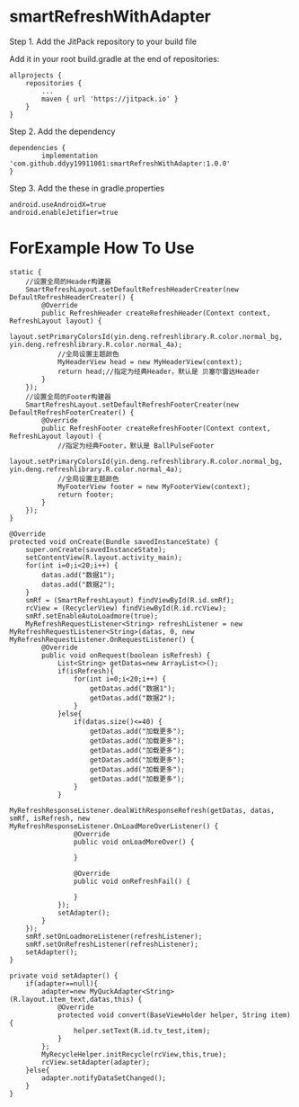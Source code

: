 # smartRefreshWithAdapter
Step 1. Add the JitPack repository to your build file

Add it in your root build.gradle at the end of repositories:

	allprojects {
		repositories {
			...
			maven { url 'https://jitpack.io' }
		}
	}
Step 2. Add the dependency

	dependencies {
	        implementation 'com.github.ddyy19911001:smartRefreshWithAdapter:1.0.0'
	}

Step 3. Add the these in gradle.properties
 
    android.useAndroidX=true
    android.enableJetifier=true

# ForExample How To Use
    
    static {
        //设置全局的Header构建器
        SmartRefreshLayout.setDefaultRefreshHeaderCreater(new DefaultRefreshHeaderCreater() {
            @Override
            public RefreshHeader createRefreshHeader(Context context, RefreshLayout layout) {
                layout.setPrimaryColorsId(yin.deng.refreshlibrary.R.color.normal_bg, yin.deng.refreshlibrary.R.color.normal_4a);
                //全局设置主题颜色
                MyHeaderView head = new MyHeaderView(context);
                return head;//指定为经典Header，默认是 贝塞尔雷达Header
            }
        });
        //设置全局的Footer构建器
        SmartRefreshLayout.setDefaultRefreshFooterCreater(new DefaultRefreshFooterCreater() {
            @Override
            public RefreshFooter createRefreshFooter(Context context, RefreshLayout layout) {
                //指定为经典Footer，默认是 BallPulseFooter
                layout.setPrimaryColorsId(yin.deng.refreshlibrary.R.color.normal_bg, yin.deng.refreshlibrary.R.color.normal_4a);
                //全局设置主题颜色
                MyFooterView footer = new MyFooterView(context);
                return footer;
            }
        });
    }

    @Override
    protected void onCreate(Bundle savedInstanceState) {
        super.onCreate(savedInstanceState);
        setContentView(R.layout.activity_main);
        for(int i=0;i<20;i++) {
            datas.add("数据1");
            datas.add("数据2");
        }
        smRf = (SmartRefreshLayout) findViewById(R.id.smRf);
        rcView = (RecyclerView) findViewById(R.id.rcView);
        smRf.setEnableAutoLoadmore(true);
        MyRefreshRequestListener<String> refreshListener = new MyRefreshRequestListener<String>(datas, 0, new MyRefreshRequestListener.OnRequestListener() {
            @Override
            public void onRequest(boolean isRefresh) {
                List<String> getDatas=new ArrayList<>();
                if(isRefresh){
                    for(int i=0;i<20;i++) {
                        getDatas.add("数据1");
                        getDatas.add("数据2");
                    }
                }else{
                    if(datas.size()<=40) {
                        getDatas.add("加载更多");
                        getDatas.add("加载更多");
                        getDatas.add("加载更多");
                        getDatas.add("加载更多");
                        getDatas.add("加载更多");
                        getDatas.add("加载更多");
                    }
                }
                MyRefreshResponseListener.dealWithResponseRefresh(getDatas, datas, smRf, isRefresh, new MyRefreshResponseListener.OnLoadMoreOverListener() {
                    @Override
                    public void onLoadMoreOver() {

                    }

                    @Override
                    public void onRefreshFail() {

                    }
                });
                setAdapter();
            }
        });
        smRf.setOnLoadmoreListener(refreshListener);
        smRf.setOnRefreshListener(refreshListener);
        setAdapter();
    }

    private void setAdapter() {
        if(adapter==null){
            adapter=new MyQuckAdapter<String>(R.layout.item_text,datas,this) {
                @Override
                protected void convert(BaseViewHolder helper, String item) {
                    helper.setText(R.id.tv_test,item);
                }
            };
            MyRecycleHelper.initRecycle(rcView,this,true);
            rcView.setAdapter(adapter);
        }else{
            adapter.notifyDataSetChanged();
        }
    }
